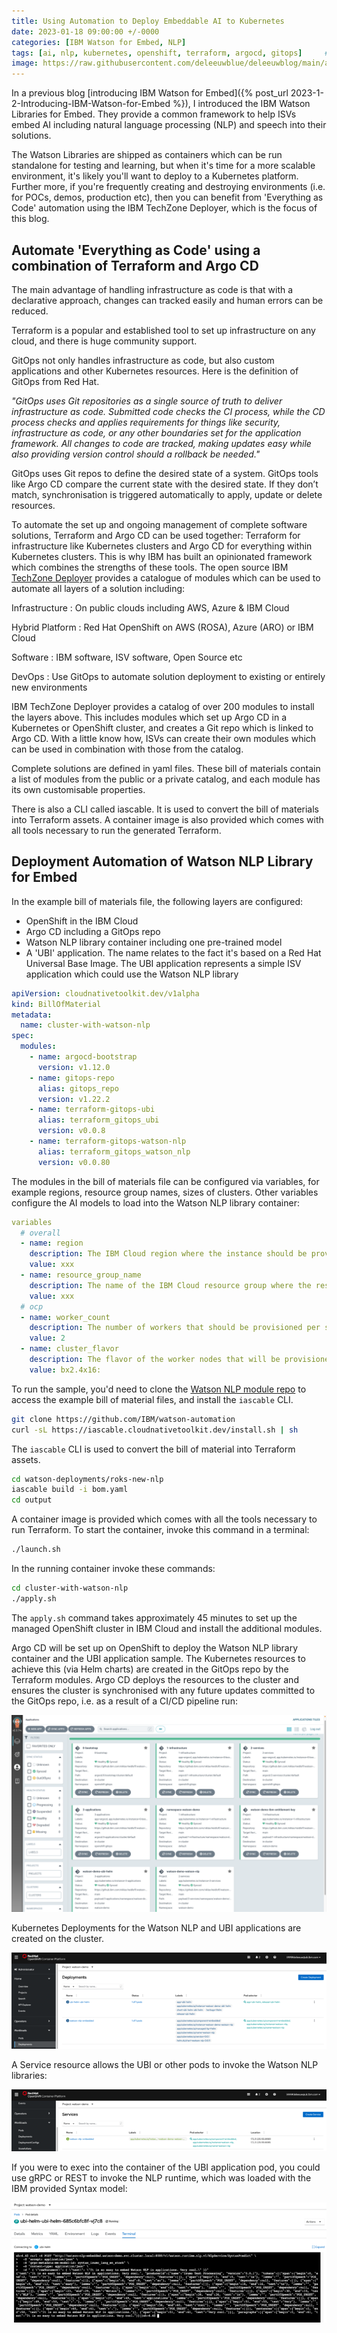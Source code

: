 ```yaml
---
title: Using Automation to Deploy Embeddable AI to Kubernetes
date: 2023-01-18 09:00:00 +/-0000
categories: [IBM Watson for Embed, NLP]
tags: [ai, nlp, kubernetes, openshift, terraform, argocd, gitops]     # TAG names should always be lowercase
image: https://raw.githubusercontent.com/deleeuwblue/deleeuwblog/main/assets/img/2023-1-18-Using-Automation-to-Deploy-Embeddable-AI/terraformArgoSmall2.png
---
```

In a previous blog [introducing IBM Watson for Embed]({% post_url 2023-1-2-Introducing-IBM-Watson-for-Embed %}), I introduced the IBM Watson Libraries for Embed.  They provide a common framework to help ISVs embed AI including natural language processing (NLP) and speech into their solutions.

The Watson Libraries are shipped as containers which can be run standalone for testing and learning, but when it's time for a more scalable environment, it's likely you'll want to deploy to a Kubernetes platform.  Further more, if you're frequently creating and destroying environments (i.e. for POCs, demos, production etc), then you can benefit from 'Everything as Code' automation using the IBM TechZone Deployer, which is the focus of this blog.

## Automate 'Everything as Code' using a combination of Terraform and Argo CD

The main advantage of handling infrastructure as code is that with a declarative approach, changes can tracked easily and human errors can be reduced.  

Terraform is a popular and established tool to set up infrastructure on any cloud, and there is huge community support.

GitOps not only handles infrastructure as code, but also custom applications and other Kubernetes resources.  Here is the definition of GitOps from Red Hat.

*"GitOps uses Git repositories as a single source of truth to deliver infrastructure as code.  Submitted code checks the CI process, while the CD process checks and applies requirements for things like security, infrastructure as code, or any other boundaries set for the application framework.  All changes to code are tracked, making updates easy while also providing version control should a rollback be needed."*

GitOps uses Git repos to define the desired state of a system.  GitOps tools like Argo CD compare the current state with the desired state.  If they don’t match, synchronisation is triggered automatically to apply, update or delete resources.

To automate the set up and ongoing management of complete software solutions, Terraform and Argo CD can be used together: Terraform for infrastructure like Kubernetes clusters and Argo CD for everything within Kubernetes clusters.  This is why IBM has built an opinionated framework which combines the strengths of these tools.   The open source IBM [TechZone Deployer](https://github.com/cloud-native-toolkit/software-everywhere) provides a catalogue of modules which can be used to automate all layers of a solution including:

Infrastructure
: On public clouds including AWS, Azure & IBM Cloud

Hybrid Platform
: Red Hat OpenShift on AWS (ROSA), Azure (ARO) or IBM Cloud

Software
: IBM software, ISV software, Open Source etc

DevOps
: Use GitOps to automate solution deployment to existing or entirely new environments

IBM TechZone Deployer provides a catalog of over 200 modules to install the layers above.  This includes modules which set up Argo CD in a Kubernetes or OpenShift cluster, and creates a Git repo which is linked to Argo CD.  With a little know how, ISVs can create their own modules which can be used in combination with those from the catalog.

Complete solutions are defined in yaml files.  These bill of materials contain a list of modules from the public or a private catalog, and each module has its own customisable properties.

There is also a CLI called iascable.  It is used to convert the bill of materials into Terraform assets.  A container image is also provided which comes with all tools necessary to run the generated Terraform.

## Deployment Automation of Watson NLP Library for Embed

In the example bill of materials file, the following layers are configured:

* OpenShift in the IBM Cloud
* Argo CD including a GitOps repo
* Watson NLP library container including one pre-trained model
* A 'UBI' application.  The name relates to the fact it's based on a Red Hat Universal Base Image.  The UBI application represents a simple ISV application which could use the Watson NLP library

```yaml
apiVersion: cloudnativetoolkit.dev/v1alpha
kind: BillOfMaterial
metadata:
  name: cluster-with-watson-nlp
spec:
  modules:
    - name: argocd-bootstrap
      version: v1.12.0
    - name: gitops-repo
      alias: gitops_repo
      version: v1.22.2
    - name: terraform-gitops-ubi
      alias: terraform_gitops_ubi
      version: v0.0.8
    - name: terraform-gitops-watson-nlp
      alias: terraform_gitops_watson_nlp
      version: v0.0.80
```

The modules in the bill of materials file can be configured via variables, for example regions, resource group names, sizes of clusters.  Other variables configure the AI models to load into the Watson NLP library container:

```yaml
variables
  # overall
  - name: region
    description: The IBM Cloud region where the instance should be provisioned
    value: xxx
  - name: resource_group_name
    description: The name of the IBM Cloud resource group where the resources should be provisioned
    value: xxx
  # ocp
  - name: worker_count
    description: The number of workers that should be provisioned per subnet
    value: 2
  - name: cluster_flavor
    description: The flavor of the worker nodes that will be provisioned
    value: bx2.4x16:
```

To run the sample, you'd need to clone the [Watson NLP module repo](https://github.com/IBM/watson-automation) to access the example bill of material files, and install the `iascable` CLI.

```sh
git clone https://github.com/IBM/watson-automation
curl -sL https://iascable.cloudnativetoolkit.dev/install.sh | sh
```

The `iascable` CLI is used to convert the bill of material into Terraform assets.

```sh
cd watson-deployments/roks-new-nlp
iascable build -i bom.yaml
cd output 
```

A container image is provided which comes with all the tools necessary to run Terraform.  To start the container, invoke this command in a terminal:

```sh
./launch.sh
```

In the running container invoke these commands:

```sh
cd cluster-with-watson-nlp
./apply.sh
```

The `apply.sh` command takes approximately 45 minutes to set up the managed OpenShift cluster in IBM Cloud and install the additional modules.

Argo CD will be set up on OpenShift to deploy the Watson NLP library container and the UBI application sample.  The Kubernetes resources to achieve this (via Helm charts) are created in the GitOps repo by the Terraform modules.  Argo CD deploys the resources to the cluster and ensures the cluster is synchronised with any future updates committed to the GitOps repo, i.e. as a result of a CI/CD pipeline run:

![argoCDTZD](/assets/img/2023-1-18-Using-Automation-to-Deploy-Embeddable-AI/argoCDTZD.png)

Kubernetes Deployments for the Watson NLP and UBI applications are created on the cluster.  

![deploymentTZD](/assets/img/2023-1-18-Using-Automation-to-Deploy-Embeddable-AI/deploymentTZD.png)

A Service resource allows the UBI or other pods to invoke the Watson NLP libraries:

![serviceTZD](/assets/img/2023-1-18-Using-Automation-to-Deploy-Embeddable-AI/serviceTZD.png)

If you were to exec into the container of the UBI application pod, you could use gRPC or REST to invoke the NLP runtime, which was loaded with the IBM provided Syntax model:

![testingSyntaxTZD](/assets/img/2023-1-18-Using-Automation-to-Deploy-Embeddable-AI/testingSyntaxTZD.png)